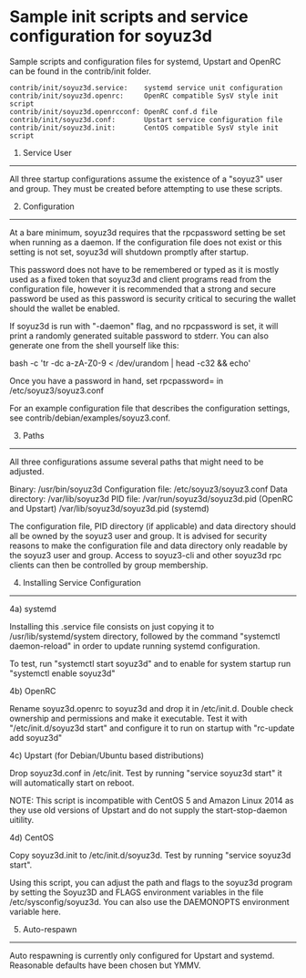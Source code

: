 Sample init scripts and service configuration for soyuz3d
==========================================================

Sample scripts and configuration files for systemd, Upstart and OpenRC
can be found in the contrib/init folder.

    contrib/init/soyuz3d.service:    systemd service unit configuration
    contrib/init/soyuz3d.openrc:     OpenRC compatible SysV style init script
    contrib/init/soyuz3d.openrcconf: OpenRC conf.d file
    contrib/init/soyuz3d.conf:       Upstart service configuration file
    contrib/init/soyuz3d.init:       CentOS compatible SysV style init script

1. Service User
---------------------------------

All three startup configurations assume the existence of a "soyuz3" user
and group.  They must be created before attempting to use these scripts.

2. Configuration
---------------------------------

At a bare minimum, soyuz3d requires that the rpcpassword setting be set
when running as a daemon.  If the configuration file does not exist or this
setting is not set, soyuz3d will shutdown promptly after startup.

This password does not have to be remembered or typed as it is mostly used
as a fixed token that soyuz3d and client programs read from the configuration
file, however it is recommended that a strong and secure password be used
as this password is security critical to securing the wallet should the
wallet be enabled.

If soyuz3d is run with "-daemon" flag, and no rpcpassword is set, it will
print a randomly generated suitable password to stderr.  You can also
generate one from the shell yourself like this:

bash -c 'tr -dc a-zA-Z0-9 < /dev/urandom | head -c32 && echo'

Once you have a password in hand, set rpcpassword= in /etc/soyuz3/soyuz3.conf

For an example configuration file that describes the configuration settings,
see contrib/debian/examples/soyuz3.conf.

3. Paths
---------------------------------

All three configurations assume several paths that might need to be adjusted.

Binary:              /usr/bin/soyuz3d
Configuration file:  /etc/soyuz3/soyuz3.conf
Data directory:      /var/lib/soyuz3d
PID file:            /var/run/soyuz3d/soyuz3d.pid (OpenRC and Upstart)
                     /var/lib/soyuz3d/soyuz3d.pid (systemd)

The configuration file, PID directory (if applicable) and data directory
should all be owned by the soyuz3 user and group.  It is advised for security
reasons to make the configuration file and data directory only readable by the
soyuz3 user and group.  Access to soyuz3-cli and other soyuz3d rpc clients
can then be controlled by group membership.

4. Installing Service Configuration
-----------------------------------

4a) systemd

Installing this .service file consists on just copying it to
/usr/lib/systemd/system directory, followed by the command
"systemctl daemon-reload" in order to update running systemd configuration.

To test, run "systemctl start soyuz3d" and to enable for system startup run
"systemctl enable soyuz3d"

4b) OpenRC

Rename soyuz3d.openrc to soyuz3d and drop it in /etc/init.d.  Double
check ownership and permissions and make it executable.  Test it with
"/etc/init.d/soyuz3d start" and configure it to run on startup with
"rc-update add soyuz3d"

4c) Upstart (for Debian/Ubuntu based distributions)

Drop soyuz3d.conf in /etc/init.  Test by running "service soyuz3d start"
it will automatically start on reboot.

NOTE: This script is incompatible with CentOS 5 and Amazon Linux 2014 as they
use old versions of Upstart and do not supply the start-stop-daemon uitility.

4d) CentOS

Copy soyuz3d.init to /etc/init.d/soyuz3d. Test by running "service soyuz3d start".

Using this script, you can adjust the path and flags to the soyuz3d program by
setting the Soyuz3D and FLAGS environment variables in the file
/etc/sysconfig/soyuz3d. You can also use the DAEMONOPTS environment variable here.

5. Auto-respawn
-----------------------------------

Auto respawning is currently only configured for Upstart and systemd.
Reasonable defaults have been chosen but YMMV.
